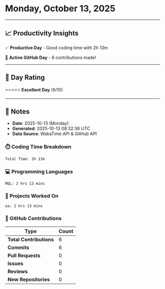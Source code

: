 # Monday, October 13, 2025

---

## 📈 Productivity Insights

✅ **Productive Day** - Good coding time with 2h 13m

🚀 **Active GitHub Day** - 6 contributions made!

---

## 🎯 Day Rating

⭐⭐⭐⭐⭐ **Excellent Day** (9/10)

---

## 📝 Notes

- **Date**: 2025-10-13 (Monday)
- **Generated**: 2025-10-13 08:32:36 UTC
- **Data Source**: WakaTime API & GitHub API


### ⏱️ Coding Time Breakdown

```
Total Time: 2h 13m
```

### 💻 Programming Languages

```
MQL: 2 hrs 13 mins
```

### 📂 Projects Worked On

```
ea: 2 hrs 13 mins

```


### 🐙 GitHub Contributions

| Type | Count |
|------|-------|
| **Total Contributions** | 6 |
| **Commits** | 6 |
| **Pull Requests** | 0 |
| **Issues** | 0 |
| **Reviews** | 0 |
| **New Repositories** | 0 |

